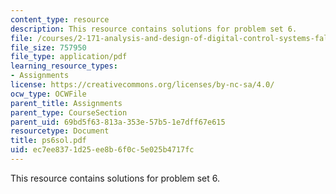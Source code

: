 ```yaml
---
content_type: resource
description: This resource contains solutions for problem set 6.
file: /courses/2-171-analysis-and-design-of-digital-control-systems-fall-2006/ec7ee8371d25ee8b6f0c5e025b4717fc_ps6sol.pdf
file_size: 757950
file_type: application/pdf
learning_resource_types:
- Assignments
license: https://creativecommons.org/licenses/by-nc-sa/4.0/
ocw_type: OCWFile
parent_title: Assignments
parent_type: CourseSection
parent_uid: 69bd5f63-813a-353e-57b5-1e7dff67e615
resourcetype: Document
title: ps6sol.pdf
uid: ec7ee837-1d25-ee8b-6f0c-5e025b4717fc
---
```

This resource contains solutions for problem set 6.